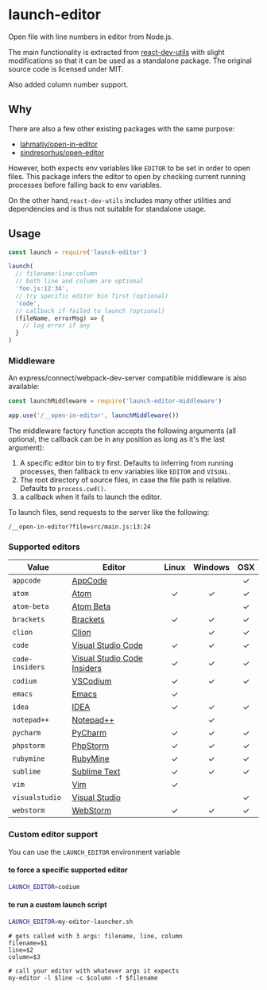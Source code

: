 # launch-editor

Open file with line numbers in editor from Node.js.

The main functionality is extracted from [react-dev-utils](https://github.com/facebookincubator/create-react-app/blob/master/packages/react-dev-utils/launchEditor.js) with slight modifications so that it can be used as a standalone package. The original source code is licensed under MIT.

Also added column number support.

## Why

There are also a few other existing packages with the same purpose:

- [lahmatiy/open-in-editor](https://github.com/lahmatiy/open-in-editor)
- [sindresorhus/open-editor](https://github.com/sindresorhus/open-editor)

However, both expects env variables like `EDITOR` to be set in order to open files. This package infers the editor to open by checking current running processes before falling back to env variables.

On the other hand,`react-dev-utils` includes many other utilities and dependencies and is thus not suitable for standalone usage.

## Usage

``` js
const launch = require('launch-editor')

launch(
  // filename:line:column
  // both line and column are optional
  'foo.js:12:34',
  // try specific editor bin first (optional)
  'code',
  // callback if failed to launch (optional)
  (fileName, errorMsg) => {
    // log error if any
  }
)
```

### Middleware

An express/connect/webpack-dev-server compatible middleware is also available:

``` js
const launchMiddleware = require('launch-editor-middleware')

app.use('/__open-in-editor', launchMiddleware())
```

The middleware factory function accepts the following arguments (all optional, the callback can be in any position as long as it's the last argument):

1. A specific editor bin to try first. Defaults to inferring from running processes, then fallback to env variables like `EDITOR` and `VISUAL`.
2. The root directory of source files, in case the file path is relative. Defaults to `process.cwd()`.
3. a callback when it fails to launch the editor.

To launch files, send requests to the server like the following:

```
/__open-in-editor?file=src/main.js:13:24
```

### Supported editors

| Value | Editor | Linux | Windows | OSX |
|--------|------|:------:|:------:|:------:|
| `appcode` | [AppCode](https://www.jetbrains.com/objc/) |  |  |✓|
| `atom` | [Atom](https://atom.io/) |✓|✓|✓|
| `atom-beta` | [Atom Beta](https://atom.io/beta) |  |  |✓|
| `brackets` | [Brackets](http://brackets.io/) |✓|✓|✓|
| `clion` | [Clion](https://www.jetbrains.com/clion/) |  |✓|✓|
| `code` | [Visual Studio Code](https://code.visualstudio.com/) |✓|✓|✓|
| `code-insiders` | [Visual Studio Code Insiders](https://code.visualstudio.com/insiders/) |✓|✓|✓|
| `codium` | [VSCodium](https://github.com/VSCodium/vscodium) |✓|✓|✓|
| `emacs` | [Emacs](https://www.gnu.org/software/emacs/) |✓| | |
| `idea` | [IDEA](https://www.jetbrains.com/idea/) |✓|✓|✓|
| `notepad++` | [Notepad++](https://notepad-plus-plus.org/download/v7.5.4.html) | |✓| |
| `pycharm` | [PyCharm](https://www.jetbrains.com/pycharm/) |✓|✓|✓|
| `phpstorm` | [PhpStorm](https://www.jetbrains.com/phpstorm/) |✓|✓|✓|
| `rubymine` | [RubyMine](https://www.jetbrains.com/ruby/) |✓|✓|✓|
| `sublime` | [Sublime Text](https://www.sublimetext.com/) |✓|✓|✓|
| `vim` | [Vim](http://www.vim.org/) |✓| | |
| `visualstudio` | [Visual Studio](https://www.visualstudio.com/vs/) | | |✓|
| `webstorm` | [WebStorm](https://www.jetbrains.com/webstorm/) |✓|✓|✓|

### Custom editor support

You can use the `LAUNCH_EDITOR` environment variable 

#### to force a specific supported editor 

```bash
LAUNCH_EDITOR=codium
```

#### to run a custom launch script

```bash
LAUNCH_EDITOR=my-editor-launcher.sh
```

```shell
# gets called with 3 args: filename, line, column
filename=$1
line=$2
column=$3

# call your editor with whatever args it expects
my-editor -l $line -c $column -f $filename
```


